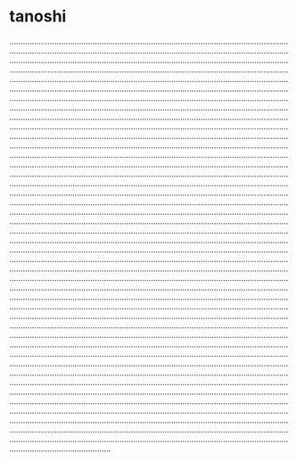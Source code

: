 # tanoshi

.................................................................................................................................................................................................................................................................................................................................................................................................................................................................................................................................................................................................................................................................................................................................................................................................................................................................................................................................................................................................................................................................................................................................................................................................................................................................................................................................................................................................................................................................................................................................................................................................................................................................................................................................................................................................................................................................................................................................................................................................................................................................................................................................................................................................................................................................................................................................................................................................................................................................................................................................................................................................................................................................................................................................................................................................................................................................................................................................................................................................................................................................................................................................................................................................................................................................................................................................................................................................................................................................................................................................................................................................................................................................................................................................................................................................................................................................................................................................................................................................................................................................................................................................................................................................................................................................................................................................................................................................................................................................................................................................................................................................................................................................................................................................................................................................................................................................................................................................................................................................................................................................................................................................................................................................................................................................................................................................................................................................................................................................................................................................................................................................
